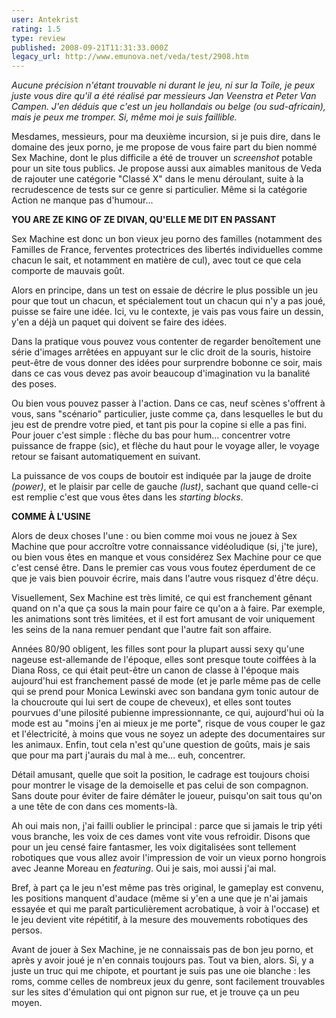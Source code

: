 ```yaml
---
user: Antekrist
rating: 1.5
type: review
published: 2008-09-21T11:31:33.000Z
legacy_url: http://www.emunova.net/veda/test/2908.htm
---
```

_Aucune précision n'étant trouvable ni durant le jeu, ni sur la Toile, je peux juste vous dire qu'il a été réalisé par messieurs Jan Veenstra et Peter Van Campen. J'en déduis que c'est un jeu hollandais ou belge (ou sud-africain), mais je peux me tromper. Si, même moi je suis faillible._  

  

Mesdames, messieurs, pour ma deuxième incursion, si je puis dire, dans le domaine des jeux porno, je me propose de vous faire part du bien nommé Sex Machine, dont le plus difficile a été de trouver un _screenshot_ potable pour un site tous publics. Je propose aussi aux aimables manitous de Veda de rajouter une catégorie "Classé X" dans le menu déroulant, suite à la recrudescence de tests sur ce genre si particulier. Même si la catégorie Action ne manque pas d'humour...  

  

**YOU ARE ZE KING OF ZE DIVAN, QU'ELLE ME DIT EN PASSANT**  

Sex Machine est donc un bon vieux jeu porno des familles (notamment des Familles de France, ferventes protectrices des libertés individuelles comme chacun le sait, et notamment en matière de cul), avec tout ce que cela comporte de mauvais goût.  

Alors en principe, dans un test on essaie de décrire le plus possible un jeu pour que tout un chacun, et spécialement tout un chacun qui n'y a pas joué, puisse se faire une idée. Ici, vu le contexte, je vais pas vous faire un dessin, y'en a déjà un paquet qui doivent se faire des idées.  

  

Dans la pratique vous pouvez vous contenter de regarder benoîtement une série d'images arrêtées en appuyant sur le clic droit de la souris, histoire peut-être de vous donner des idées pour surprendre bobonne ce soir, mais dans ce cas vous devez pas avoir beaucoup d'imagination vu la banalité des poses.  

Ou bien vous pouvez passer à l'action. Dans ce cas, neuf scènes s'offrent à vous, sans "scénario" particulier, juste comme ça, dans lesquelles le but du jeu est de prendre votre pied, et tant pis pour la copine si elle a pas fini. Pour jouer c'est simple : flèche du bas pour hum... concentrer votre puissance de frappe (sic), et flèche du haut pour le voyage aller, le voyage retour se faisant automatiquement en suivant.  

La puissance de vos coups de boutoir est indiquée par la jauge de droite _(power)_, et le plaisir par celle de gauche _(lust)_, sachant que quand celle-ci est remplie c'est que vous êtes dans les _starting blocks_.  

  

**COMME À L'USINE**  

Alors de deux choses l'une : ou bien comme moi vous ne jouez à Sex Machine que pour accroître votre connaissance vidéoludique (si, j'te jure), ou bien vous êtes en manque et vous considérez Sex Machine pour ce que c'est censé être. Dans le premier cas vous vous foutez éperdument de ce que je vais bien pouvoir écrire, mais dans l'autre vous risquez d'être déçu.  

Visuellement, Sex Machine est très limité, ce qui est franchement gênant quand on n'a que ça sous la main pour faire ce qu'on a à faire. Par exemple, les animations sont très limitées, et il est fort amusant de voir uniquement les seins de la nana remuer pendant que l'autre fait son affaire.  

Années 80/90 obligent, les filles sont pour la plupart aussi sexy qu'une nageuse est-allemande de l'époque, elles sont presque toute coiffées à la Diana Ross, ce qui était peut-être un canon de classe à l'époque mais aujourd'hui est franchement passé de mode (et je parle même pas de celle qui se prend pour Monica Lewinski avec son bandana gym tonic autour de la choucroute qui lui sert de coupe de cheveux), et elles sont toutes pourvues d'une pilosité pubienne impressionnante, ce qui, aujourd'hui où la mode est au "moins j'en ai mieux je me porte", risque de vous couper le gaz et l'électricité, à moins que vous ne soyez un adepte des documentaires sur les animaux. Enfin, tout cela n'est qu'une question de goûts, mais je sais que pour ma part j'aurais du mal à me... euh, concentrer.  

Détail amusant, quelle que soit la position, le cadrage est toujours choisi pour montrer le visage de la demoiselle et pas celui de son compagnon. Sans doute pour éviter de faire démâter le joueur, puisqu'on sait tous qu'on a une tête de con dans ces moments-là.  

Ah oui mais non, j'ai failli oublier le principal : parce que si jamais le trip yéti vous branche, les voix de ces dames vont vite vous refroidir. Disons que pour un jeu censé faire fantasmer, les voix digitalisées sont tellement robotiques que vous allez avoir l'impression de voir un vieux porno hongrois avec Jeanne Moreau en _featuring_. Oui je sais, moi aussi j'ai mal.  

Bref, à part ça le jeu n'est même pas très original, le gameplay est convenu, les positions manquent d'audace (même si y'en a une que je n'ai jamais essayée et qui me paraît particulièrement acrobatique, à voir à l'occase) et le jeu devient vite répétitif, à la mesure des mouvements robotiques des persos.  

Avant de jouer à Sex Machine, je ne connaissais pas de bon jeu porno, et après y avoir joué je n'en connais toujours pas. Tout va bien, alors. Si, y a juste un truc qui me chipote, et pourtant je suis pas une oie blanche : les roms, comme celles de nombreux jeux du genre, sont facilement trouvables sur les sites d'émulation qui ont pignon sur rue, et je trouve ça un peu moyen.